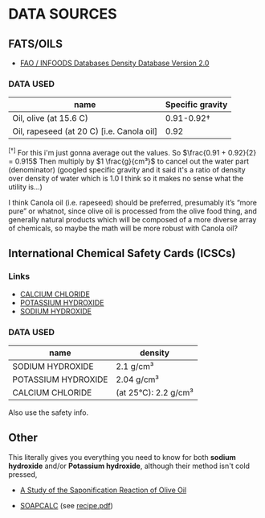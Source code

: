 # DATA SOURCES

## FATS/OILS

- [FAO / INFOODS Databases Density Database Version 2.0](https://www.fao.org/3/ap815e/ap815e.pdf)

### DATA USED 

|name|Specific gravity|
|----|-----|
|Oil, olive (at 15.6 C)|0.91-0.92†|
|Oil, rapeseed (at 20 C) [i.e. Canola oil]|0.92|


<sup>[†]</sup> For this i'm just gonna average out the values. So $\frac{0.91 + 0.92}{2} = 0.915$ Then multiply by $1 \frac{g}{cm³}$ to cancel out the water part (denominator) (googled specific gravity and it said it's a ratio of density over density of water which is 1.0 I think so it makes no sense what the utility is...)

I think Canola oil (i.e. rapeseed) should be preferred, presumably it’s “more pure” or whatnot, since olive oil is processed from the olive food thing, and generally natural products which will be composed of a more diverse array of chemicals, so maybe the math will be more robust with Canola oil? 


## International Chemical Safety Cards (ICSCs)

### Links

- [CALCIUM CHLORIDE](http://www.ilo.org/dyn/icsc/showcard.display?p_lang=en&p_card_id=1184&p_version=2)
- [POTASSIUM HYDROXIDE](http://www.ilo.org/dyn/icsc/showcard.display?p_lang=en&p_card_id=0357&p_version=2)
- [SODIUM HYDROXIDE](http://www.ilo.org/dyn/icsc/showcard.display?p_lang=en&p_card_id=0360&p_version=2)

### DATA USED 

|name|density|
|----|-----|
|SODIUM HYDROXIDE|2.1 g/cm³|
|POTASSIUM HYDROXIDE|2.04 g/cm³|
|CALCIUM CHLORIDE|(at 25°C): 2.2 g/cm³|

Also use the safety info. 

## Other

This literally gives you everything you need to know for both **sodium hydroxide** and/or **Potassium hydroxide**, although their method isn't cold pressed, 

- [A Study of the Saponification Reaction of Olive Oil](https://web.archive.org/web/20170703042851/https://www.sciencesfp.com/uploads/2/1/5/9/21597828/investigation_6_e.pdf)

- [SOAPCALC](http://soapcalc.net/calc/soapcalcwp.asp) (see [recipe.pdf](./recipe.pdf))

